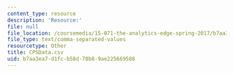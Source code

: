 ```yaml
---
content_type: resource
description: 'Resource:'
file: null
file_location: /coursemedia/15-071-the-analytics-edge-spring-2017/b7aa3ea7d1fcb58d70b89ae225669588_CPSData.csv
file_type: text/comma-separated-values
resourcetype: Other
title: CPSData.csv
uid: b7aa3ea7-d1fc-b58d-70b8-9ae225669588
---
```

